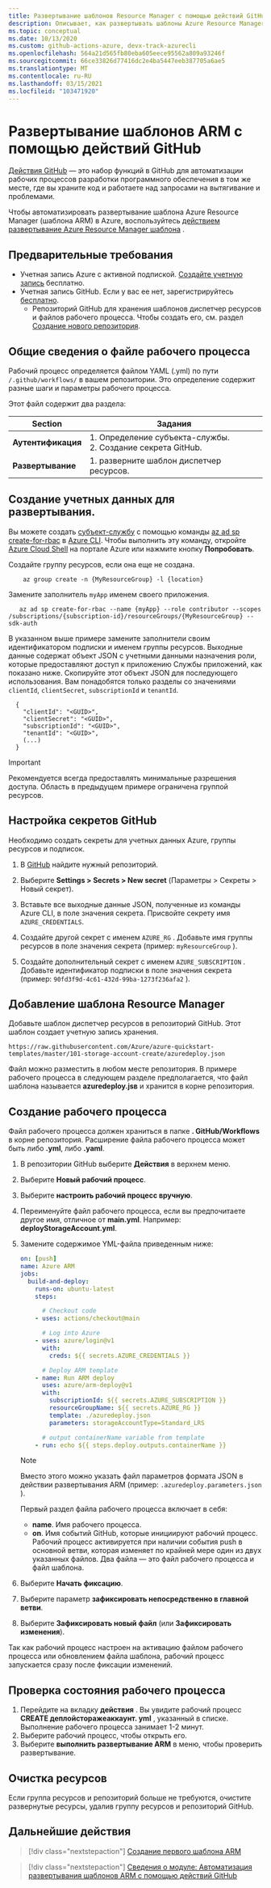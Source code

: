 ```yaml
---
title: Развертывание шаблонов Resource Manager с помощью действий GitHub
description: Описывает, как развертывать шаблоны Azure Resource Manager (шаблоны ARM) с помощью действий GitHub.
ms.topic: conceptual
ms.date: 10/13/2020
ms.custom: github-actions-azure, devx-track-azurecli
ms.openlocfilehash: 564a21d565fb80eba605eece95562a809a93246f
ms.sourcegitcommit: 66ce33826d77416dc2e4ba5447eeb387705a6ae5
ms.translationtype: MT
ms.contentlocale: ru-RU
ms.lasthandoff: 03/15/2021
ms.locfileid: "103471920"
---
```

# <a name="deploy-arm-templates-by-using-github-actions"></a>Развертывание шаблонов ARM с помощью действий GitHub

[Действия GitHub](https://docs.github.com/en/actions) — это набор функций в GitHub для автоматизации рабочих процессов разработки программного обеспечения в том же месте, где вы храните код и работаете над запросами на вытягивание и проблемами.

Чтобы автоматизировать развертывание шаблона Azure Resource Manager (шаблона ARM) в Azure, воспользуйтесь [действием развертывание Azure Resource Manager шаблона](https://github.com/marketplace/actions/deploy-azure-resource-manager-arm-template) .

## <a name="prerequisites"></a>Предварительные требования

- Учетная запись Azure с активной подпиской. [Создайте учетную запись](https://azure.microsoft.com/free/?WT.mc_id=A261C142F) бесплатно.
- Учетная запись GitHub. Если у вас ее нет, зарегистрируйтесь [бесплатно](https://github.com/join).
    - Репозиторий GitHub для хранения шаблонов диспетчер ресурсов и файлов рабочего процесса. Чтобы создать его, см. раздел [Создание нового репозитория](https://docs.github.com/en/github/creating-cloning-and-archiving-repositories/creating-a-new-repository).


## <a name="workflow-file-overview"></a>Общие сведения о файле рабочего процесса

Рабочий процесс определяется файлом YAML (.yml) по пути `/.github/workflows/` в вашем репозитории. Это определение содержит разные шаги и параметры рабочего процесса.

Этот файл содержит два раздела:

|Section  |Задания  |
|---------|---------|
|**Аутентификация** | 1. Определение субъекта-службы. <br /> 2. Создание секрета GitHub. |
|**Развертывание** | 1. разверните шаблон диспетчер ресурсов. |

## <a name="generate-deployment-credentials"></a>Создание учетных данных для развертывания.


Вы можете создать [субъект-службу](../../active-directory/develop/app-objects-and-service-principals.md#service-principal-object) с помощью команды [az ad sp create-for-rbac](/cli/azure/ad/sp#az-ad-sp-create-for-rbac) в [Azure CLI](/cli/azure/). Чтобы выполнить эту команду, откройте [Azure Cloud Shell](https://shell.azure.com/) на портале Azure или нажмите кнопку **Попробовать**.

Создайте группу ресурсов, если она еще не создана.

```azurecli-interactive
    az group create -n {MyResourceGroup} -l {location}
```

Замените заполнитель `myApp` именем своего приложения.

```azurecli-interactive
   az ad sp create-for-rbac --name {myApp} --role contributor --scopes /subscriptions/{subscription-id}/resourceGroups/{MyResourceGroup} --sdk-auth
```

В указанном выше примере замените заполнители своим идентификатором подписки и именем группы ресурсов. Выходные данные содержат объект JSON с учетными данными назначения роли, которые предоставляют доступ к приложению Службы приложений, как показано ниже. Скопируйте этот объект JSON для последующего использования. Вам понадобятся только разделы со значениями `clientId`, `clientSecret`, `subscriptionId` и `tenantId`.

```output
  {
    "clientId": "<GUID>",
    "clientSecret": "<GUID>",
    "subscriptionId": "<GUID>",
    "tenantId": "<GUID>",
    (...)
  }
```

> [!IMPORTANT]
> Рекомендуется всегда предоставлять минимальные разрешения доступа. Область в предыдущем примере ограничена группой ресурсов.



## <a name="configure-the-github-secrets"></a>Настройка секретов GitHub

Необходимо создать секреты для учетных данных Azure, группы ресурсов и подписок.

1. В [GitHub](https://github.com/) найдите нужный репозиторий.

1. Выберите **Settings > Secrets > New secret** (Параметры > Секреты > Новый секрет).

1. Вставьте все выходные данные JSON, полученные из команды Azure CLI, в поле значения секрета. Присвойте секрету имя `AZURE_CREDENTIALS`.

1. Создайте другой секрет с именем `AZURE_RG` . Добавьте имя группы ресурсов в поле значения секрета (пример: `myResourceGroup` ).

1. Создайте дополнительный секрет с именем `AZURE_SUBSCRIPTION` . Добавьте идентификатор подписки в поле значения секрета (пример: `90fd3f9d-4c61-432d-99ba-1273f236afa2` ).

## <a name="add-resource-manager-template"></a>Добавление шаблона Resource Manager

Добавьте шаблон диспетчер ресурсов в репозиторий GitHub. Этот шаблон создает учетную запись хранения.

```url
https://raw.githubusercontent.com/Azure/azure-quickstart-templates/master/101-storage-account-create/azuredeploy.json
```

Файл можно разместить в любом месте репозитория. В примере рабочего процесса в следующем разделе предполагается, что файл шаблона называется **azuredeploy.jsв** и хранится в корне репозитория.

## <a name="create-workflow"></a>Создание рабочего процесса

Файл рабочего процесса должен храниться в папке **. GitHub/Workflows** в корне репозитория. Расширение файла рабочего процесса может быть либо **.yml**, либо **.yaml**.

1. В репозитории GitHub выберите **Действия** в верхнем меню.
1. Выберите **Новый рабочий процесс**.
1. Выберите **настроить рабочий процесс вручную**.
1. Переименуйте файл рабочего процесса, если вы предпочитаете другое имя, отличное от **main.yml**. Например: **deployStorageAccount.yml**.
1. Замените содержимое YML-файла приведенным ниже:

    ```yml
    on: [push]
    name: Azure ARM
    jobs:
      build-and-deploy:
        runs-on: ubuntu-latest
        steps:

          # Checkout code
        - uses: actions/checkout@main

          # Log into Azure
        - uses: azure/login@v1
          with:
            creds: ${{ secrets.AZURE_CREDENTIALS }}

          # Deploy ARM template
        - name: Run ARM deploy
          uses: azure/arm-deploy@v1
          with:
            subscriptionId: ${{ secrets.AZURE_SUBSCRIPTION }}
            resourceGroupName: ${{ secrets.AZURE_RG }}
            template: ./azuredeploy.json
            parameters: storageAccountType=Standard_LRS

          # output containerName variable from template
        - run: echo ${{ steps.deploy.outputs.containerName }}
    ```
    > [!NOTE]
    > Вместо этого можно указать файл параметров формата JSON в действии развертывания ARM (пример: `.azuredeploy.parameters.json` ).

    Первый раздел файла рабочего процесса включает в себя:

    - **name**. Имя рабочего процесса.
    - **on**. Имя событий GitHub, которые инициируют рабочий процесс. Рабочий процесс активируется при наличии события push в основной ветви, которая изменяет по крайней мере один из двух указанных файлов. Два файла — это файл рабочего процесса и файл шаблона.

1. Выберите **Начать фиксацию**.
1. Выберите параметр **зафиксировать непосредственно в главной ветви**.
1. Выберите **Зафиксировать новый файл** (или **Зафиксировать изменения**).

Так как рабочий процесс настроен на активацию файлом рабочего процесса или обновлением файла шаблона, рабочий процесс запускается сразу после фиксации изменений.

## <a name="check-workflow-status"></a>Проверка состояния рабочего процесса

1. Перейдите на вкладку **действия** . Вы увидите рабочий процесс **CREATE деплойсторажеаккаунт. yml** , указанный в списке. Выполнение рабочего процесса занимает 1-2 минут.
1. Выберите рабочий процесс, чтобы открыть его.
1. Выберите **выполнить развертывание ARM** в меню, чтобы проверить развертывание.

## <a name="clean-up-resources"></a>Очистка ресурсов
Если группа ресурсов и репозиторий больше не требуются, очистите развернутые ресурсы, удалив группу ресурсов и репозиторий GitHub.

## <a name="next-steps"></a>Дальнейшие действия

> [!div class="nextstepaction"]
> [Создание первого шаблона ARM](./template-tutorial-create-first-template.md)

> [!div class="nextstepaction"]
> [Сведения о модуле: Автоматизация развертывания шаблонов ARM с помощью действий GitHub](/learn/modules/deploy-templates-command-line-github-actions/)
